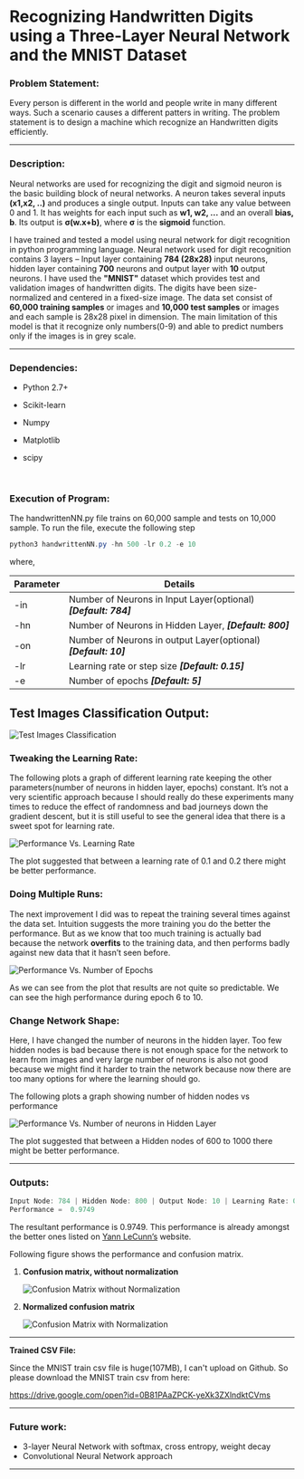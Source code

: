 # Recognizing Handwritten Digits using a Three-Layer Neural Network and the MNIST Dataset

### Problem Statement:

Every person is different in the world and people write in many different ways. Such a scenario causes a different patters in writing. The problem statement is to design a machine which recognize an Handwritten digits efficiently.

------

### Description:

Neural networks are used for recognizing the digit and sigmoid neuron is the basic building block of neural networks. A neuron takes several inputs **(x1,x2, ..)** and produces a single output. Inputs can take any value between 0 and 1. It has weights for each input such as **w1, w2, ...** and an overall **bias, b**. Its output is **σ(w.x+b)**, where **σ** is the **sigmoid** function.

I have trained and tested a model using neural network for digit recognition in python programming language. Neural network used for digit recognition contains 3 layers – Input layer containing **784 (28x28)** input neurons, hidden layer containing **700** neurons and output layer with **10** output neurons. I have used the **"MNIST"** dataset which provides test and validation images of handwritten digits. The digits have been size-normalized and centered in a fixed-size image. The data set consist of **60,000 training samples** or images and **10,000 test samples** or images and each sample is 28x28 pixel in dimension. The main limitation of this model is that it recognize only numbers(0-9) and able to predict numbers only if the images is in grey scale. 

------

### Dependencies:

- Python 2.7+

- Scikit-learn

- Numpy

- Matplotlib

- scipy

  ​

### Execution of Program:

The handwrittenNN.py file trains on 60,000 sample and tests on 10,000 sample. To run the file, execute the following step

```powershell
python3 handwrittenNN.py -hn 500 -lr 0.2 -e 10
```

where,

| Parameter | Details                                  |
| --------- | ---------------------------------------- |
| -in       | Number of Neurons in Input Layer(optional) ***[Default: 784]*** |
| -hn       | Number of Neurons in Hidden Layer, ***[Default: 800]*** |
| -on       | Number of Neurons in output Layer(optional) ***[Default: 10]*** |
| -lr       | Learning rate or step size ***[Default: 0.15]*** |
| -e        | Number of epochs ***[Default: 5]***      |

## Test Images Classification Output:

![Test Images Classification](https://github.com/karan6181/RecogHandwrittenDigitsUsingNN/blob/master/Output/Images/predictedOutput.png)

### Tweaking the Learning Rate:

The following plots a graph of different learning rate keeping the other parameters(number of neurons in hidden layer, epochs) constant. It’s not a very scientific approach because I should really
do these experiments many times to reduce the effect of randomness and bad journeys down the gradient
descent, but it is still useful to see the general idea that there is a sweet spot for learning rate.

![Performance Vs. Learning Rate](https://github.com/karan6181/RecogHandwrittenDigitsUsingNN/blob/master/Output/Images/performanceVSLearningRate.PNG)

The plot suggested that between a learning rate of 0.1 and 0.2 there might be better performance.

### Doing Multiple Runs:

The next improvement I did was to repeat the training several times against the data set. Intuition suggests the more training you do the better the performance. But as we know that too much training is actually bad because the network **overfits** to the training data, and then performs badly against new data that it hasn’t seen before. 

![Performance Vs. Number of Epochs](https://github.com/karan6181/RecogHandwrittenDigitsUsingNN/blob/master/Output/Images/performanceVSnumOfEpochs.PNG)

As we can see from the plot that results are not quite so predictable. We can see the high performance during epoch 6 to 10.

### Change Network Shape:

Here, I have changed the number of neurons in the hidden layer.  Too few hidden nodes is bad because there is not enough space for the network to learn from images and very large number of neurons is also not good because we might find it harder to train the network because now there are too many options for where the learning should go.

The following plots a graph showing number of hidden nodes vs performance

![Performance Vs. Number of neurons in Hidden Layer](https://github.com/karan6181/RecogHandwrittenDigitsUsingNN/blob/master/Output/Images/performanceVsHiddenNode.PNG)

The plot suggested that between a Hidden nodes of 600 to 1000 there might be better performance.

------

### Outputs:

```powershell
Input Node: 784 | Hidden Node: 800 | Output Node: 10 | Learning Rate: 0.15 | Epochs: 5 |
Performance =  0.9749
```

The resultant performance is 0.9749. This performance is already amongst the better ones listed on [Yann LeCunn’s](http://yann.lecun.com/exdb/mnist/) website.

Following figure shows the performance and confusion matrix.

1. **Confusion matrix, without normalization**

   ![Confusion Matrix without Normalization](https://github.com/karan6181/RecogHandwrittenDigitsUsingNN/blob/master/Output/Images/withoutNormalize.png)

2. **Normalized confusion matrix**

   ![Confusion Matrix with Normalization](https://github.com/karan6181/RecogHandwrittenDigitsUsingNN/blob/master/Output/Images/withNormalize.png)

------

**Trained CSV File:**

Since the MNIST train csv file is huge(107MB), I can't upload on Github. So please download the MNIST train csv from here:

https://drive.google.com/open?id=0B81PAaZPCK-yeXk3ZXlndktCVms

------

### Future work:

- 3-layer Neural Network with softmax, cross entropy, weight decay
- Convolutional Neural Network approach

------

